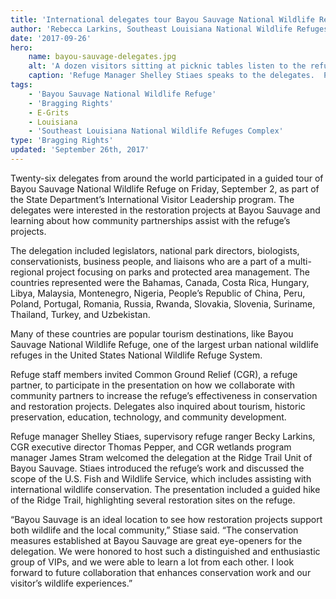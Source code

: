 ```yaml
---
title: 'International delegates tour Bayou Sauvage National Wildlife Refuge'
author: 'Rebecca Larkins, Southeast Louisiana National Wildlife Refuges Complex'
date: '2017-09-26'
hero:
    name: bayou-sauvage-delegates.jpg
    alt: 'A dozen visitors sitting at picknic tables listen to the refuge manager.'
    caption: 'Refuge Manager Shelley Stiaes speaks to the delegates.  Photo by Rebecca Larkins, USFWS.'
tags:
    - 'Bayou Sauvage National Wildlife Refuge'
    - 'Bragging Rights'
    - E-Grits
    - Louisiana
    - 'Southeast Louisiana National Wildlife Refuges Complex'
type: 'Bragging Rights'
updated: 'September 26th, 2017'
---
```


Twenty-six delegates from around the world  participated in a guided tour of Bayou Sauvage National Wildlife Refuge on Friday, September 2, as part of the State Department’s International Visitor Leadership program. The delegates were interested in the restoration projects at Bayou Sauvage and learning about how community partnerships assist with the refuge’s projects.

The delegation included legislators, national park directors, biologists, conservationists, business people, and liaisons who are a part of a multi-regional project focusing on parks and protected area management. The countries represented were the Bahamas, Canada, Costa Rica, Hungary, Libya, Malaysia, Montenegro, Nigeria, People’s Republic of China, Peru, Poland, Portugal, Romania, Russia, Rwanda, Slovakia, Slovenia, Suriname, Thailand, Turkey, and Uzbekistan.

Many of these countries are popular tourism destinations, like Bayou Sauvage National Wildlife Refuge, one of the largest urban national wildlife refuges in the United States National Wildlife Refuge System.

Refuge staff members invited Common Ground Relief (CGR), a refuge partner, to participate in the presentation on how we collaborate with community partners to increase the refuge’s effectiveness in conservation and restoration projects. Delegates also inquired about tourism,  historic preservation, education, technology, and community development.

Refuge manager Shelley Stiaes, supervisory refuge ranger Becky Larkins, CGR executive director Thomas Pepper, and CGR wetlands program manager James Stram welcomed the delegation at the Ridge Trail Unit of Bayou Sauvage.  Stiaes introduced the refuge’s work and discussed the scope of the U.S. Fish and Wildlife Service, which includes assisting with international wildlife conservation. The presentation included a guided hike of the Ridge Trail, highlighting several restoration sites on the refuge.

“Bayou Sauvage is an ideal location to see how restoration projects support both wildlife and the local community,” Stiase said.  “The conservation measures established at Bayou Sauvage are great eye-openers for the delegation. We were honored to host such a distinguished and enthusiastic group of VIPs, and we were able to learn a lot from each other. I look forward to future collaboration that enhances conservation work and our visitor’s wildlife experiences.”
